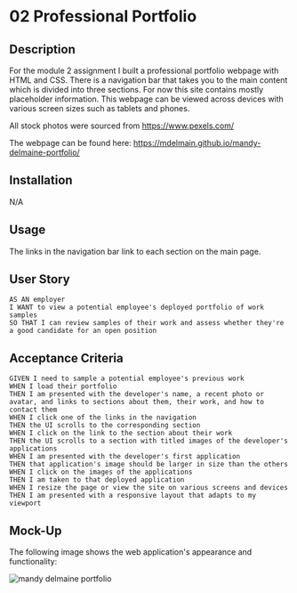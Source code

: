 # 02 Professional Portfolio

## Description 
For the module 2 assignment I built a professional portfolio webpage with HTML and CSS. There is a navigation bar that takes you to the main content which is divided into three sections. For now this site contains mostly placeholder information. This webpage can be viewed across devices with various screen sizes such as tablets and phones.  

All stock photos were sourced from https://www.pexels.com/ 

The webpage can be found here: https://mdelmain.github.io/mandy-delmaine-portfolio/

## Installation
N/A

## Usage
The links in the navigation bar link to each section on the main page.

## User Story

```
AS AN employer
I WANT to view a potential employee's deployed portfolio of work samples
SO THAT I can review samples of their work and assess whether they're a good candidate for an open position
```

## Acceptance Criteria 

```
GIVEN I need to sample a potential employee's previous work
WHEN I load their portfolio
THEN I am presented with the developer's name, a recent photo or avatar, and links to sections about them, their work, and how to contact them
WHEN I click one of the links in the navigation
THEN the UI scrolls to the corresponding section
WHEN I click on the link to the section about their work
THEN the UI scrolls to a section with titled images of the developer's applications
WHEN I am presented with the developer's first application
THEN that application's image should be larger in size than the others
WHEN I click on the images of the applications
THEN I am taken to that deployed application
WHEN I resize the page or view the site on various screens and devices
THEN I am presented with a responsive layout that adapts to my viewport
```

## Mock-Up

The following image shows the web application's appearance and functionality:

![mandy delmaine portfolio](assets/images/Screenshot-mandy-delmaine-portfolio.png)